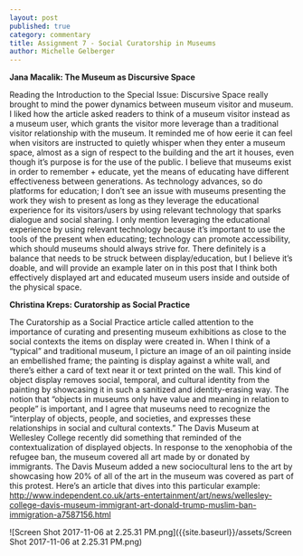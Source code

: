 ```yaml
---
layout: post
published: true
category: commentary
title: Assignment 7 - Social Curatorship in Museums
author: Michelle Gelberger
---
```

**Jana Macalik: The Museum as Discursive Space**

Reading the Introduction to the Special Issue: Discursive Space really brought to mind the power dynamics between museum visitor and museum. I liked how the article asked readers to think of a museum visitor instead as a museum user, which grants the visitor more leverage than a traditional visitor relationship with the museum. It reminded me of how eerie it can feel when visitors are instructed to quietly whisper when they enter a museum space, almost as a sign of respect to the building and the art it houses, even though it’s purpose is for the use of the public. I believe that museums exist in order to remember + educate, yet the means of educating have different effectiveness between generations. As technology advances, so do platforms for education; I don’t see an issue with museums presenting the work they wish to present as long as they leverage the educational experience for its visitors/users by using relevant technology that sparks dialogue and social sharing. I only mention leveraging the educational experience by using relevant technology because it’s important to use the tools of the present when educating; technology can promote accessibility, which should museums should always strive for. There definitely is a balance that needs to be struck between display/education, but I believe it’s doable, and will provide an example later on in this post that I think both effectively displayed art and educated museum users inside and outside of the physical space.


**Christina Kreps: Curatorship as Social Practice**

The Curatorship as a Social Practice article called attention to the importance of curating and presenting museum exhibitions as close to the social contexts the items on display were created in. When I think of a “typical” and traditional museum, I picture an image of an oil painting inside an embellished frame; the painting is display against a white wall, and there’s either a card of text near it or text printed on the wall. This kind of object display removes social, temporal, and cultural identity from the painting by showcasing it in such a sanitized and identity-erasing way. The notion that “objects in museums only have value and meaning in relation to people” is important, and I agree that museums need to recognize the “interplay of objects, people, and societies, and expresses these relationships in social and cultural contexts.” The Davis Museum at Wellesley College recently did something that reminded of the contextualization of displayed objects. In response to the xenophobia of the refugee ban, the museum covered all art made by or donated by immigrants. The Davis Museum added a new sociocultural lens to the art by showcasing how 20% of all of the art in the museum was covered as part of this protest. Here’s an article that dives into this particular example: 
http://www.independent.co.uk/arts-entertainment/art/news/wellesley-college-davis-museum-immigrant-art-donald-trump-muslim-ban-immigration-a7587156.html

![Screen Shot 2017-11-06 at 2.25.31 PM.png]({{site.baseurl}}/assets/Screen Shot 2017-11-06 at 2.25.31 PM.png)



